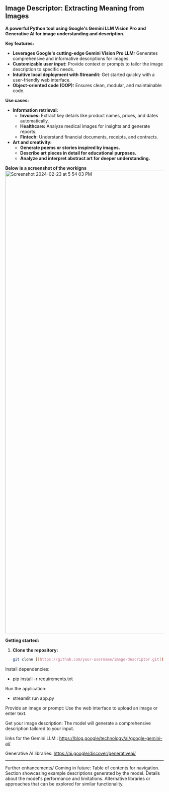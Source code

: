 ## Image Descriptor: Extracting Meaning from Images

**A powerful Python tool using Google's Gemini LLM Vision Pro and Generative AI for image understanding and description.**

**Key features:**

* **Leverages Google's cutting-edge Gemini Vision Pro LLM:** Generates comprehensive and informative descriptions for images.
* **Customizable user input:** Provide context or prompts to tailor the image description to specific needs.
* **Intuitive local deployment with Streamlit:** Get started quickly with a user-friendly web interface.
* **Object-oriented code (OOP):** Ensures clean, modular, and maintainable code.

**Use cases:**

* **Information retrieval:**
    * **Invoices:** Extract key details like product names, prices, and dates automatically.
    * **Healthcare:** Analyze medical images for insights and generate reports.
    * **Fintech:** Understand financial documents, receipts, and contracts.
* **Art and creativity:**
    * **Generate poems or stories inspired by images.**
    * **Describe art pieces in detail for educational purposes.**
    * **Analyze and interpret abstract art for deeper understanding.**

**Below is a screenshot of the workigns**
<img width="1470" alt="Screenshot 2024-02-23 at 5 54 03 PM" src="https://github.com/mcfatbeard57/ImageDescriptor_genAi/assets/62231146/b131d851-b503-4ffe-9474-6d547bb4fdef">

**Getting started:**

1. **Clone the repository:**

   ```bash
   git clone [[https://github.com/your-username/image-descriptor.git](https://github.com/your-username/image-descriptor.git)]

Install dependencies:

* pip install -r requirements.txt

Run the application:

* streamlit run app.py

Provide an image or prompt: Use the web interface to upload an image or enter text.

Get your image description: The model will generate a comprehensive description tailored to your input.

links for the Gemini LLM : https://blog.google/technology/ai/google-gemini-ai/

Generative AI libraries: https://ai.google/discover/generativeai/



-------------------
Further enhancements/ Coming in future:
Table of contents for navigation.
Section showcasing example descriptions generated by the model.
Details about the model's performance and limitations.
Alternative libraries or approaches that can be explored for similar functionality.
